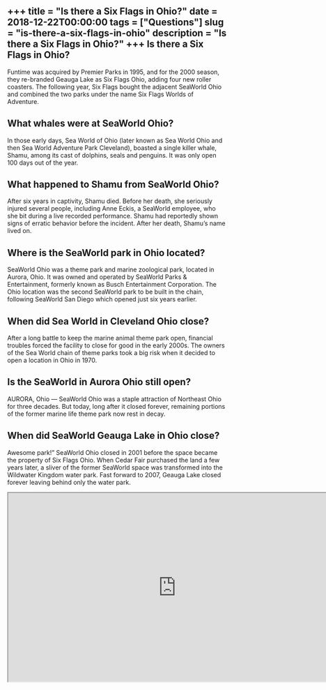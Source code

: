 +++
title = "Is there a Six Flags in Ohio?"
date = 2018-12-22T00:00:00
tags = ["Questions"]
slug = "is-there-a-six-flags-in-ohio"
description = "Is there a Six Flags in Ohio?"
+++
Is there a Six Flags in Ohio?
-----------------------------

Funtime was acquired by Premier Parks in 1995, and for the 2000 season, they re-branded Geauga Lake as Six Flags Ohio, adding four new roller coasters. The following year, Six Flags bought the adjacent SeaWorld Ohio and combined the two parks under the name Six Flags Worlds of Adventure.

What whales were at SeaWorld Ohio?
----------------------------------

In those early days, Sea World of Ohio (later known as Sea World Ohio and then Sea World Adventure Park Cleveland), boasted a single killer whale, Shamu, among its cast of dolphins, seals and penguins. It was only open 100 days out of the year.

What happened to Shamu from SeaWorld Ohio?
------------------------------------------

After six years in captivity, Shamu died. Before her death, she seriously injured several people, including Anne Eckis, a SeaWorld employee, who she bit during a live recorded performance. Shamu had reportedly shown signs of erratic behavior before the incident. After her death, Shamu’s name lived on.

Where is the SeaWorld park in Ohio located?
-------------------------------------------

SeaWorld Ohio was a theme park and marine zoological park, located in Aurora, Ohio. It was owned and operated by SeaWorld Parks &amp; Entertainment, formerly known as Busch Entertainment Corporation. The Ohio location was the second SeaWorld park to be built in the chain, following SeaWorld San Diego which opened just six years earlier.

When did Sea World in Cleveland Ohio close?
-------------------------------------------

After a long battle to keep the marine animal theme park open, financial troubles forced the facility to close for good in the early 2000s. The owners of the Sea World chain of theme parks took a big risk when it decided to open a location in Ohio in 1970.

Is the SeaWorld in Aurora Ohio still open?
------------------------------------------

AURORA, Ohio — SeaWorld Ohio was a staple attraction of Northeast Ohio for three decades. But today, long after it closed forever, remaining portions of the former marine life theme park now rest in decay.

When did SeaWorld Geauga Lake in Ohio close?
--------------------------------------------

Awesome park!” SeaWorld Ohio closed in 2001 before the space became the property of Six Flags Ohio. When Cedar Fair purchased the land a few years later, a sliver of the former SeaWorld space was transformed into the Wildwater Kingdom water park. Fast forward to 2007, Geauga Lake closed forever leaving behind only the water park.

<iframe allow="accelerometer; autoplay; clipboard-write; encrypted-media; gyroscope; picture-in-picture" allowfullscreen="" class="__youtube_prefs__  epyt-is-override  no-lazyload" data-no-lazy="1" data-origheight="433" data-origwidth="770" data-skipgform_ajax_framebjll="" height="433" id="_ytid_83180" loading="lazy" src="https://www.youtube.com/embed/J_pkzQXCT24?enablejsapi=1&autoplay=0&cc_load_policy=0&cc_lang_pref=&iv_load_policy=1&loop=0&modestbranding=0&rel=1&fs=1&playsinline=0&autohide=2&theme=dark&color=red&controls=1&" title="YouTube player" width="770"></iframe>